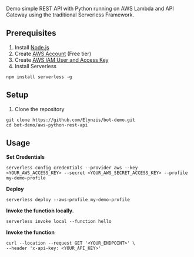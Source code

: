 Demo simple REST API with Python running on AWS Lambda and API Gateway using the traditional Serverless Framework.

## Prerequisites
1. Install [Node.js](https://nodejs.org/en/)
2. Create [AWS Account](https://aws.amazon.com/free/) (Free tier)
3. Create [AWS IAM User and Access Key](https://www.serverless.com/framework/docs/providers/aws/guide/credentials/)
4. Install Serverless
```
npm install serverless -g
```

## Setup
1. Clone the repository
```
git clone https://github.com/Elynzis/bot-demo.git
cd bot-demo/aws-python-rest-api
```

## Usage

**Set Credentials**
```
serverless config credentials --provider aws --key <YOUR_AWS_ACCESS_KEY> --secret <YOUR_AWS_SECRET_ACCESS_KEY> --profile my-demo-profile
```

**Deploy**
```
serverless deploy --aws-profile my-demo-profile
```

**Invoke the function locally.**

```
serverless invoke local --function hello
```

**Invoke the function**

```
curl --location --request GET '<YOUR_ENDPOINT>' \
--header 'x-api-key: <YOUR_API_KEY>'
```

